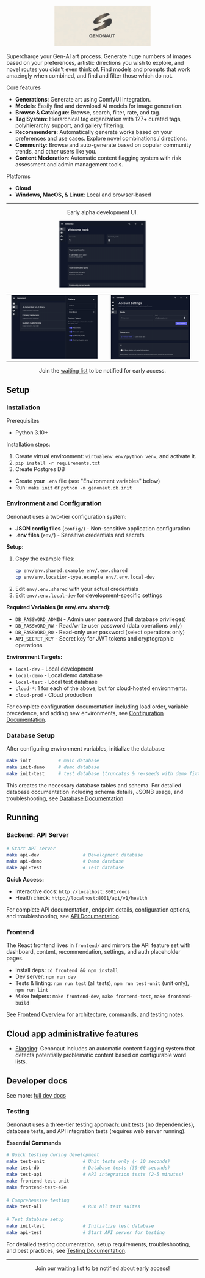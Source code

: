 <p align="center">
  <img src="docs/assets/logo.jpeg" alt="Genonaut" width="50%" />
</p>

Supercharge your Gen-AI art process. Generate huge numbers of images based on your preferences, artistic 
directions you wish to explore, and novel routes you didn't even think of. Find models and prompts that work amazingly 
when combined, and find and filter those which do not.

Core features
- **Generations**: Generate art using ComfyUI integration.
- **Models**: Easily find and download AI models for image generation.
- **Browse & Catalogue**: Browse, search, filter, rate, and tag.
- **Tag System**: Hierarchical tag organization with 127+ curated tags, polyhierarchy support, and gallery filtering.
- **Recommenders**: Automatically generate works based on your preferences and use cases. Explore novel combinations /
directions.
- **Community**: Browse and auto-generate based on popular community trends, and other users like you.
- **Content Moderation**: Automatic content flagging system with risk assessment and admin management tools.

Platforms
- **Cloud**
- **Windows, MacOS, & Linux**: Local and browser-based

---

<p align="center">
  Early alpha development UI.
</p>

<!-- Row 1: one image centered -->
<p align="center">
  <a href="docs/screenshots/dash.png">
    <img src="docs/screenshots/dash.png" alt="Dashboard" width="45%">
  </a>
</p>

<!-- Row 2: two images side by side -->
<table>
  <tr>
    <td align="center" width="50%">
      <a href="docs/screenshots/gens.png">
        <img src="docs/screenshots/gens.png" alt="Gens" width="95%">
      </a>
    </td>
    <td align="center" width="50%">
      <a href="docs/screenshots/settings.png">
        <img src="docs/screenshots/settings.png" alt="Settings" width="87%">
      </a>
    </td>
  </tr>
</table>

<p align="center">
  Join the <a href="https://forms.gle/2e2uC3owXLNNS4tTA">waiting list</a> to be notified for early access.
</p>

## Setup
### Installation
Prerequisites
  - Python 3.10+

Installation steps:
1. Create virtual environment: `virtualenv env/python_venv`, and activate it.
2. `pip install -r requirements.txt`
3. Create Postgres DB
  - Create your `.env` file (see "Environment variables" below)
  - Run: `make init` or `python -m genonaut.db.init`

### Environment and Configuration

Genonaut uses a two-tier configuration system:
- **JSON config files** (`config/`) - Non-sensitive application configuration
- **.env files** (`env/`) - Sensitive credentials and secrets

**Setup:**
1. Copy the example files:
   ```bash
   cp env/env.shared.example env/.env.shared
   cp env/env.location-type.example env/.env.local-dev
   ```
2. Edit `env/.env.shared` with your actual credentials
3. Edit `env/.env.local-dev` for development-specific settings

**Required Variables (in env/.env.shared):**
- `DB_PASSWORD_ADMIN` - Admin user password (full database privileges)
- `DB_PASSWORD_RW` - Read/write user password (data operations only)
- `DB_PASSWORD_RO` - Read-only user password (select operations only)
- `API_SECRET_KEY` - Secret key for JWT tokens and cryptographic operations

**Environment Targets:**
- `local-dev` - Local development
- `local-demo` - Local demo database
- `local-test` - Local test database
- `cloud-*`: 1 for each of the above, but for cloud-hosted environments.
- `cloud-prod` - Cloud production

For complete configuration documentation including load order, variable precedence, and adding new environments, see 
[Configuration Documentation](docs/configuration.md).

### Database Setup

After configuring environment variables, initialize the database:

```bash
make init          # main database
make init-demo     # demo database
make init-test     # test database (truncates & re-seeds with demo fixtures)
```

This creates the necessary database tables and schema. For detailed database documentation including schema details, 
JSONB usage, and troubleshooting, see [Database Documentation](docs/db.md)


## Running

### Backend: API Server

```bash
# Start API server
make api-dev                # Development database
make api-demo               # Demo database  
make api-test               # Test database
```

**Quick Access:**
- Interactive docs: `http://localhost:8001/docs`
- Health check: `http://localhost:8001/api/v1/health`

For complete API documentation, endpoint details, configuration options, and troubleshooting, see 
[API Documentation](docs/api.md).

### Frontend

The React frontend lives in `frontend/` and mirrors the API feature set with dashboard, content, recommendation, 
settings, and auth placeholder pages.

- Install deps: `cd frontend && npm install`
- Dev server: `npm run dev`
- Tests & linting: `npm run test` (all tests), `npm run test-unit` (unit only), `npm run lint`
- Make helpers: `make frontend-dev`, `make frontend-test`, `make frontend-build`

See [Frontend Overview](docs/frontend/overview.md) for architecture, commands, and testing notes.

## Cloud app administrative features
- [Flagging](docs/flagging.md): Genonaut includes an automatic content flagging system that detects potentially 
problematic content based on configurable word lists.

## Developer docs
See more: [full dev docs](docs/developer.md)

### Testing
Genonaut uses a three-tier testing approach: unit tests (no dependencies), database tests, and API integration tests 
(requires web server running).

**Essential Commands**
```bash
# Quick testing during development
make test-unit              # Unit tests only (< 10 seconds)
make test-db                # Database tests (30-60 seconds)
make test-api               # API integration tests (2-5 minutes)
make frontend-test-unit
make frontend-test-e2e

# Comprehensive testing
make test-all               # Run all test suites

# Test database setup
make init-test              # Initialize test database
make api-test               # Start API server for testing
```

For detailed testing documentation, setup requirements, troubleshooting, and best practices, see 
[Testing Documentation](docs/testing.md).

---

<p align="center">
  Join our <a href="https://forms.gle/2e2uC3owXLNNS4tTA">waiting list</a> to be notified about early access!
</p>
